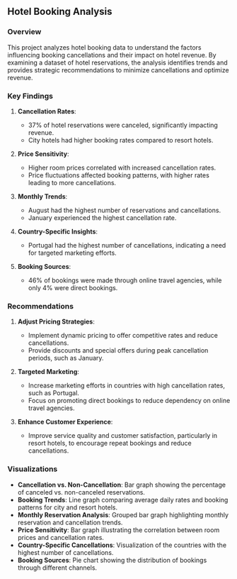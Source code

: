 
## Hotel Booking Analysis

### Overview
This project analyzes hotel booking data to understand the factors influencing booking cancellations and their impact on hotel revenue. By examining a dataset of hotel reservations, the analysis identifies trends and provides strategic recommendations to minimize cancellations and optimize revenue.

### Key Findings
1. **Cancellation Rates**:
   - 37% of hotel reservations were canceled, significantly impacting revenue.
   - City hotels had higher booking rates compared to resort hotels.

2. **Price Sensitivity**:
   - Higher room prices correlated with increased cancellation rates.
   - Price fluctuations affected booking patterns, with higher rates leading to more cancellations.

3. **Monthly Trends**:
   - August had the highest number of reservations and cancellations.
   - January experienced the highest cancellation rate.

4. **Country-Specific Insights**:
   - Portugal had the highest number of cancellations, indicating a need for targeted marketing efforts.

5. **Booking Sources**:
   - 46% of bookings were made through online travel agencies, while only 4% were direct bookings.

### Recommendations
1. **Adjust Pricing Strategies**:
   - Implement dynamic pricing to offer competitive rates and reduce cancellations.
   - Provide discounts and special offers during peak cancellation periods, such as January.

2. **Targeted Marketing**:
   - Increase marketing efforts in countries with high cancellation rates, such as Portugal.
   - Focus on promoting direct bookings to reduce dependency on online travel agencies.

3. **Enhance Customer Experience**:
   - Improve service quality and customer satisfaction, particularly in resort hotels, to encourage repeat bookings and reduce cancellations.

### Visualizations
- **Cancellation vs. Non-Cancellation**: Bar graph showing the percentage of canceled vs. non-canceled reservations.
- **Booking Trends**: Line graph comparing average daily rates and booking patterns for city and resort hotels.
- **Monthly Reservation Analysis**: Grouped bar graph highlighting monthly reservation and cancellation trends.
- **Price Sensitivity**: Bar graph illustrating the correlation between room prices and cancellation rates.
- **Country-Specific Cancellations**: Visualization of the countries with the highest number of cancellations.
- **Booking Sources**: Pie chart showing the distribution of bookings through different channels.
